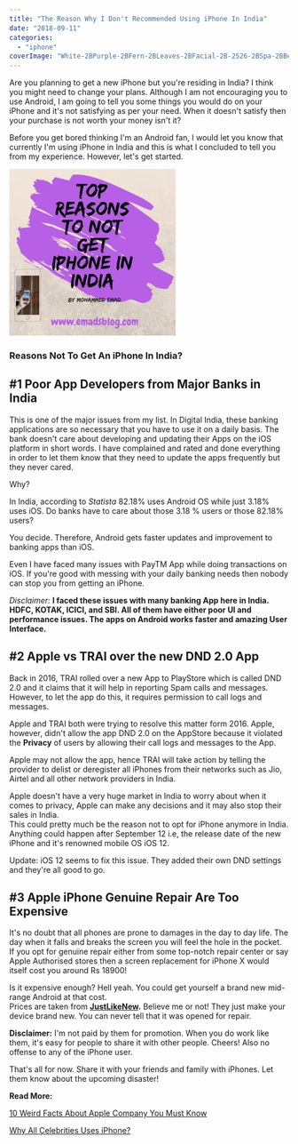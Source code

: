 ```yaml
---
title: "The Reason Why I Don't Recommended Using iPhone In India"
date: "2018-09-11"
categories: 
  - "iphone"
coverImage: "White-2BPurple-2BFern-2BLeaves-2BFacial-2B-2526-2BSpa-2BBeauty-2BLogo.jpg"
---
```


Are you planning to get a new iPhone but you're residing in India? I think you might need to change your plans. Although I am not encouraging you to use Android, I am going to tell you some things you would do on your iPhone and it's not satisfying as per your need. When it doesn't satisfy then your purchase is not worth your money isn't it?

Before you get bored thinking I'm an Android fan, I would let you know that currently I'm using iPhone in India and this is what I concluded to tell you from my experience. However, let's get started.  
  

[![Why You Should Not Get iPhone in India - Emad's Blog](images/White-2BPurple-2BFern-2BLeaves-2BFacial-2B-2526-2BSpa-2BBeauty-2BLogo-300x300.jpg)](https://sastaeinstein.com/wp-content/uploads/2018/09/White-2BPurple-2BFern-2BLeaves-2BFacial-2B-2526-2BSpa-2BBeauty-2BLogo.jpg)

### Reasons Not To Get An iPhone In India?

## #1 **Poor App Developers from Major Banks in India**

This is one of the major issues from my list. In Digital India, these banking applications are so necessary that you have to use it on a daily basis. The bank doesn't care about developing and updating their Apps on the iOS platform in short words. I have complained and rated and done everything in order to let them know that they need to update the apps frequently but they never cared.

Why?

In India, according to _Statista_ 82.18% uses Android OS while just 3.18% uses iOS. Do banks have to care about those 3.18 % users or those 82.18% users?

You decide. Therefore, Android gets faster updates and improvement to banking apps than iOS.

Even I have faced many issues with PayTM App while doing transactions on iOS. If you're good with messing with your daily banking needs then nobody can stop you from getting an iPhone.

_Disclaimer:_ **I faced these issues with many banking App here in India. HDFC, KOTAK, ICICI, and SBI. All of them have either poor UI and performance issues. The apps on Android works faster and amazing User Interface.**

## #2 **Apple vs TRAI over the new DND 2.0 App**

Back in 2016, TRAI rolled over a new App to PlayStore which is called DND 2.0 and it claims that it will help in reporting Spam calls and messages. However, to let the app do this, it requires permission to call logs and messages.

Apple and TRAI both were trying to resolve this matter form 2016. Apple, however, didn't allow the app DND 2.0 on the AppStore because it violated the **Privacy** of users by allowing their call logs and messages to the App.

Apple may not allow the app, hence TRAI will take action by telling the provider to delist or deregister all iPhones from their networks such as Jio, Airtel and all other network providers in India.

Apple doesn't have a very huge market in India to worry about when it comes to privacy, Apple can make any decisions and it may also stop their sales in India.  
This could pretty much be the reason not to opt for iPhone anymore in India. Anything could happen after September 12 i.e, the release date of the new iPhone and it's renowned mobile OS iOS 12. 

Update: iOS 12 seems to fix this issue. They added their own DND settings and they're all good to go.

## **#3 Apple iPhone Genuine Repair Are Too Expensive**

It's no doubt that all phones are prone to damages in the day to day life. The day when it falls and breaks the screen you will feel the hole in the pocket. If you opt for genuine repair either from some top-notch repair center or say Apple Authorised stores then a screen replacement for iPhone X would itself cost you around Rs 18900!

Is it expensive enough? Hell yeah. You could get yourself a brand new mid-range Android at that cost.   
Prices are taken from **[JustLikeNew](https://justlikenew.in/).** Believe me or not! They just make your device brand new. You can never tell that it was opened for repair.   
  
**Disclaimer:** I'm not paid by them for promotion. When you do work like them, it's easy for people to share it with other people. Cheers! Also no offense to any of the iPhone user.

That's all for now. Share it with your friends and family with iPhones. Let them know about the upcoming disaster!

**Read More:**

[10 Weird Facts About Apple Company You Must Know](https://sastaeinstein.com/2018/08/10-weird-facts-about-the-company-apple-you-must-know.html)

[Why All Celebrities Uses iPhone?](https://sastaeinstein.com/2018/08/why-all-celebrities-uses-iphone-over-android-smartphones.html)
